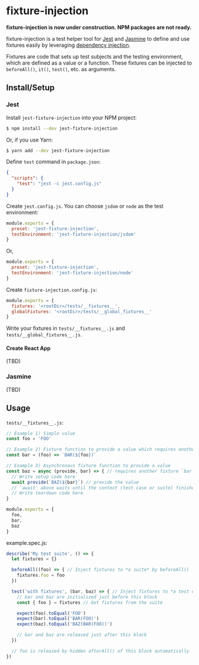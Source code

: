 # fixture-injection

__fixture-injection is now under construction. NPM packages are not ready.__

fixture-injection is a test helper tool for [Jest](https://jestjs.io/) and
[Jasmine](https://jasmine.github.io/) to define and use fixtures easily by
leveraging [dependency injection](https://www.wikiwand.com/en/Dependency_injection<Paste>).

Fixtures are code that sets up test subjects and the testing environment, which
are defined as a value or a function. These fixtures can be injected to
`beforeAll()`, `it()`, `test()`, etc. as arguments.

## Install/Setup

### Jest

Install `jest-fixture-injection` into your NPM project:

```sh
$ npm install --dev jest-fixture-injection
```

Or, if you use Yarn:

```sh
$ yarn add --dev jest-fixture-injection
```

Define `test` command in `package.json`:

```json
{
  "scripts": {
    "test": "jest -c jest.config.js"
  }
}
```

Create `jest.config.js`. You can choose `jsdom` or `node` as the test environment:

```js
module.exports = {
  preset: 'jest-fixture-injection',
  testEnvironment: 'jest-fixture-injection/jsdom'
}
```

Or,

```js
module.exports = {
  preset: 'jest-fixture-injection',
  testEnvironment: 'jest-fixture-injection/node'
}
```

Create `fixture-injection.config.js`:

```js
module.exports = {
  fixtures: '<rootDir>/tests/__fixtures__',
  globalFixtures: '<rootDir>/tests/__global_fixtures__'
}
```

Write your fixtures in `tests/__fixtures__.js` and `tests/__global_fixtures__.js`.

#### Create React App

(TBD)

### Jasmine

(TBD)

## Usage

`tests/__fixtures__.js`:

```js
// Example 1) Simple value
const foo = 'FOO'

// Example 2) Fixture function to provide a value which requires another fixture `foo`
const bar = (foo) => `BAR(${foo})`

// Example 3) Asynchronous fixture function to provide a value
const baz = async (provide, bar) => { // requires another fixture `bar`
  // Write setup code here
  await provide(`BAZ(${bar}`) // provide the value
  // `await` above waits until the context (test case or suite) finishes
  // Write teardown code here
}

module.exports = {
  foo,
  bar,
  baz
}
```

example.spec.js:

```js
describe('My test suite', () => {
  let fixtures = {}

  beforeAll((foo) => { // Inject fixtures to *a suite* by beforeAll()
    fixtures.foo = foo
  })

  test('with fixtures', (bar, baz) => { // Inject fixtures to *a test case*
    // bar and baz are initialized just before this block
    const { foo } = fixtures // Get fixtures from the suite

    expect(foo).toEqual('FOO')
    expect(bar).toEqual('BAR(FOO)')
    expect(baz).toEqual('BAZ(BAR(FOO))')

    // bar and baz are released just after this block
  })

  // foo is released by hidden afterAll() of this block automatically
})
```
